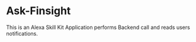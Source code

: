 # Ask-Finsight
This is an Alexa Skill Kit Application performs Backend call and reads users notifications.
